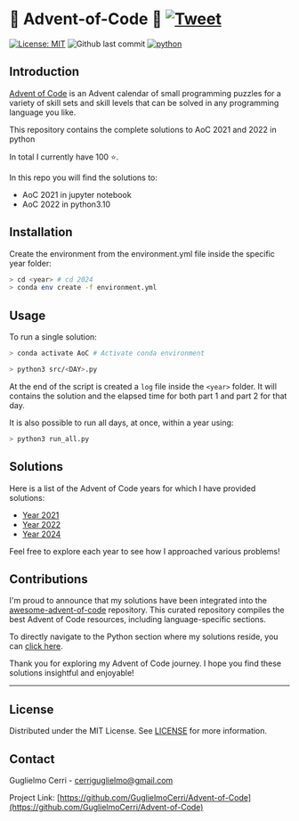 # 🎄 Advent-of-Code 🎅 [![Tweet](https://img.shields.io/twitter/url/http/shields.io.svg?style=social)](https://twitter.com/intent/tweet?text=Check%20out%20this%20repo%20for%20AoC%20solutions%20in%20python%20🎄🎅🐍&url=https://github.com/GuglielmoCerri/Advent-of-Code&hashtags=AoC,AdventOfCode,python,developer)

[![License: MIT](https://img.shields.io/badge/license-MIT-red)](https://github.com/GuglielmoCerri/Advent-of-Code)
![Github last commit](https://img.shields.io/github/last-commit/GuglielmoCerri/Advent-of-Code)
[![python](https://img.shields.io/badge/python-v3-blue)](https://www.python.org/)

## Introduction
[Advent of Code](https://adventofcode.com/2022/about) is an Advent calendar of small programming puzzles for a variety of skill sets and skill levels that can be solved in any programming language you like.

This repository contains the complete solutions to AoC 2021 and 2022 in python

In total I currently have 100 ⭐. 

In this repo you will find the solutions to:
*   AoC 2021 in jupyter notebook 
*   AoC 2022 in python3.10

## Installation

Create the environment from the environment.yml file inside the specific year folder:

```bash
> cd <year> # cd 2024
> conda env create -f environment.yml
```

## Usage

To run a single solution:

```bash
> conda activate AoC # Activate conda environment
```

```bash
> python3 src/<DAY>.py
```

At the end of the script is created a `log` file inside the `<year>` folder. 
It will contains the solution and the elapsed time for both part 1 and part 2
for that day.

It is also possible to run all days, at once, within a year using: 

```bash
> python3 run_all.py
```

## Solutions
Here is a list of the Advent of Code years for which I have provided solutions:

- [Year 2021](https://github.com/GuglielmoCerri/Advent-of-Code/tree/main/2021)
- [Year 2022](https://github.com/GuglielmoCerri/Advent-of-Code/tree/main/2022)
- [Year 2024](https://github.com/GuglielmoCerri/Advent-of-Code/tree/main/2024)

Feel free to explore each year to see how I approached various problems!

## Contributions
I'm proud to announce that my solutions have been integrated into the [awesome-advent-of-code](https://github.com/Bogdanp/awesome-advent-of-code) repository. This curated repository compiles the best Advent of Code resources, including language-specific sections.

To directly navigate to the Python section where my solutions reside, you can [click here](https://github.com/Bogdanp/awesome-advent-of-code#python).

Thank you for exploring my Advent of Code journey. I hope you find these solutions insightful and enjoyable!

---

## License

Distributed under the MIT License. See [LICENSE](./LICENSE) for more information.


## Contact

Guglielmo Cerri - cerriguglielmo@gmail.com

Project Link: [https://github.com/GuglielmoCerri/Advent-of-Code](https://github.com/GuglielmoCerri/Advent-of-Code)


